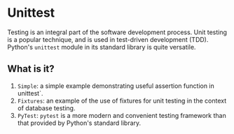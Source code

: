# Unittest
Testing is an integral part of the software development process.  Unit
testing is a popular technique, and is used in test-driven development
(TDD).  Python's `unittest` module in its standard library is quite
versatile.

## What is it?
1. `Simple`: a simple example demonstrating useful assertion function in
    unittest`.
1. `Fixtures`: an example of the use of fixtures for unit testing in the
    context of database testing.
1. `PyTest`: `pytest` is a more modern and convenient testing framework
    than that provided by Python's standard library.

